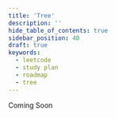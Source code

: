 ```yaml
---
title: 'Tree'
description: ''
hide_table_of_contents: true
sidebar_position: 40
draft: true
keywords:
  - leetcode
  - study plan
  - roadmap
  - tree
---
```


Coming Soon